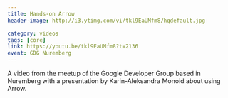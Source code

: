 ```yaml
---
title: Hands-on Arrow
header-image: http://i3.ytimg.com/vi/tkl9EaUMfm8/hqdefault.jpg

category: videos
tags: [core]
link: https://youtu.be/tkl9EaUMfm8?t=2136
event: GDG Nuremberg
---
```

A video from the meetup of the Google Developer Group based in Nuremberg with a presentation by Karin-Aleksandra Monoid about using Arrow.
